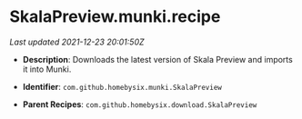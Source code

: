 # SkalaPreview.munki.recipe

_Last updated 2021-12-23 20:01:50Z_

- **Description**: Downloads the latest version of Skala Preview and imports it into Munki.

- **Identifier**: `com.github.homebysix.munki.SkalaPreview`

- **Parent Recipes**: `com.github.homebysix.download.SkalaPreview`
